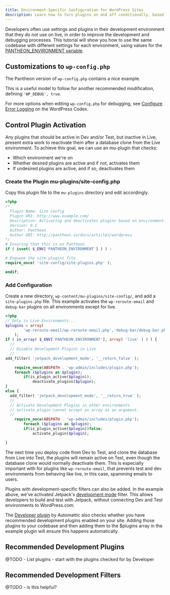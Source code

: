 ```yaml
---
title: Environment-Specific Configuration for WordPress Sites
description: Learn how to turn plugins on and off conditionally, based on the environment they are running on.
---
```

Developers often use settings and plugins in their development environment that they do not use on live, in order to improve the development and debugging processes. This tutorial will show you how to use the same codebase with different settings for each environment, using values for the [PANTHEON_ENVIRONMENT variable](/docs/articles/sites/code/reading-pantheon-environment-configuration/).

## Customizations to `wp-config.php`

The Pantheon version of `wp-config.php` contains a nice example.
<script src="https://gist-it.appspot.com/https://github.com/pantheon-systems/wordpress/blob/master/wp-config.php?footer=minimal&slice=79:83"></script>

This is a useful model to follow for another recommended modification, defining `'WP_DEBUG', true`.
<script src="https://gist-it.appspot.com/https://github.com/pantheon-systems/pantheon-settings-examples/blob/master/wordpress/wp_debug_dev.wp-config.php?footer=minimal"></script>

For more options when editing `wp-config.php` for debugging, see [Configure Error Logging](https://codex.wordpress.org/Editing_wp-config.php#Configure_Error_Logging) on the WordPress Codex.

## Control Plugin Activation
Any plugins that should be active in Dev and/or Test, but inactive in Live, present extra work to reactivate them after a database clone from the Live environment. To achieve this goal, we can use an mu-plugin that checks:

* Which environment we're on
* Whether desired plugins are active and if not, activates them
* If undesired plugins are active, and if so, deactivates them

### Create the Plugin mu-plugins/site-config.php

Copy this plugin file to the `mu-plugins` directory and edit accordingly.
```php
<?php
/*
  Plugin Name: Site Config
  Plugin URI: http://www.example.com/
  Description: Activating and deactivates plugins based on environment.
  Version: 0.1
  Author: Pantheon
  Author URI: http://pantheon.io/docs/articles/wordpress
*/
# Ensuring that this is on Pantheon
if ( isset( $_ENV['PANTHEON_ENVIRONMENT'] ) ) :

# Enqueue the site-plugins file
require_once( 'site-config/site-plugins.php' );

endif;

```

### Add Configuration
Create a new directory, `wp-content/mu-plugins/site-config/`, and add a `site-plugins.php` file. This example activates the `wp-reroute-email` and `debug-bar` plugins on all environments except for live.

```php
<?php
// Only in Live Environments...
$plugins = array(
        'wp-reroute-email/wp-reroute-email.php','debug-bar/debug-bar.php','developer/developer.php'
    );
if ( in_array( $_ENV['PANTHEON_ENVIRONMENT'], array( 'live' ) ) ) {
  //
  // Disable Development Plugins in Live
  //
add_filter( 'jetpack_development_mode', '__return_false' );

    require_once(ABSPATH . 'wp-admin/includes/plugin.php');
    foreach ($plugins as $plugin);
        if(is_plugin_active($plugin));
            deactivate_plugins($plugin);
}
else {
  add_filter( 'jetpack_development_mode', '__return_true' );
  //
  // Activate Development Plugins in other environments
  // activate_plugin cannot accept an array as an argument.
  //
    require_once(ABSPATH . 'wp-admin/includes/plugin.php');
        foreach ($plugins as $plugin);
        if(is_plugin_active($plugin))false;
            activate_plugin($plugin);

}

```

The next time you deploy code from Dev to Test, and clone the database from Live into Test, the plugins will remain active on Test, even though the database clone would normally deactivate them. This is especially important with for plugins like `wp-reroute-email`, that prevents test and dev environments from behaving like live, in this case, spamming emails to users.

Plugins with development-specific filters can also be added. In the example above, we've activated Jetpack's [development mode](http://jetpack.me/support/development-mode/) filter. This allows developers to build and test with Jetpack, without connecting Dev and Test environments to WordPress.com.

The [Developer plugin](https://wordpress.org/plugins/developer/) by Automattic also checks whether you have recommended development plugins enabled on your site. Adding those plugins to your codebase and then adding them to the $plugins array in the example plugin will ensure this happens automatically.

## Recommended Development Plugins
@TODO - List plugins  - start with the plugins checked for by Developer
## Recommended Development Filters
@TODO - is this helpful? 
